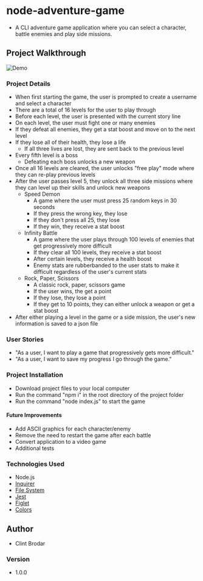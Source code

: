# node-adventure-game

* A CLI adventure game application where you can select a character, battle enemies and play side missions.

## Project Walkthrough
![Demo](assets/adventure-walkthrough.gif)

### Project Details
* When first starting the game, the user is prompted to create a username and select a character
* There are a total of 16 levels for the user to play through
* Before each level, the user is presented with the current story line
* On each level, the user must fight one or many enemies
* If they defeat all enemies, they get a stat boost and move on to the next level
* If they lose all of their health, they lose a life
    * If all three lives are lost, they are sent back to the previous level
* Every fifth level is a boss
    * Defeating each boss unlocks a new weapon
* Once all 16 levels are cleared, the user unlocks "free play" mode where they can re-play previous levels
* After the user passes level 5, they unlock all three side missions where they can level up their skills and unlock new weapons
    * Speed Demon
        * A game where the user must press 25 random keys in 30 seconds
        * If they press the wrong key, they lose
        * If they don't press all 25, they lose
        * If they win, they receive a stat boost
    * Infinity Battle
        * A game where the user plays through 100 levels of enemies that get progressively more difficult
        * If they clear all 100 levels, they receive a stat boost
        * After certain levels, they receive a health boost
        * Enemy stats are rubberbanded to the user stats to make it difficult regardless of the user's current stats
    * Rock, Paper, Scissors
        * A classic rock, paper, scissors game
        * If the user wins, the get a point
        * If they lose, they lose a point
        * If they get to 10 points, they can either unlock a weapon or get a stat boost
* After either playing a level in the game or a side mission, the user's new information is saved to a json file

### User Stories
* "As a user, I want to play a game that progressively gets more difficult."
* "As a user, I want to save my progress I go through the game."

### Project Installation
* Download project files to your local computer
* Run the command "npm i" in the root directory of the project folder
* Run the command "node index.js" to start the game

#### Future Improvements
* Add ASCII graphics for each character/enemy
* Remove the need to restart the game after each battle
* Convert application to a video game
* Additional tests

### Technologies Used

* Node.js
* [Inquirer](https://www.npmjs.com/package/inquirer)
* [File System](https://nodejs.org/api/fs.html)
* [Jest](https://jestjs.io/)
* [Figlet](https://www.npmjs.com/package/figlet)
* [Colors](https://www.npmjs.com/package/colors)

## Author
* Clint Brodar

### Version
* 1.0.0